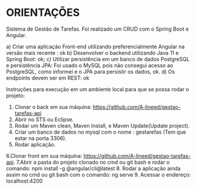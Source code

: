 # ORIENTAÇÕES
Sistema de Gestão de Tarefas.
Foi realizado um CRUD com o Spring Boot e Angular. 

a) Criar uma aplicação Front-end utilizando preferencialmente Angular na
versão mais recente : ok
b) Desenvolver o backend utilizando Java 11 e Spring Boot: ok;
c) Utilizar persistência em um banco de dados PostgreSQL e persistência JPA: Foi usado o MySQL pois não consegui acesso ao PostgreSQL, como informei e o JPA para persistir os dados, ok.
d) Os endpoints devem ser em REST: ok 

Instruções para execução em um
ambiente local para que se possa rodar o projeto:

1. Clonar o back em sua máquina: https://github.com/A-lineed/gestao-tarefas-api
2. Abrir no STS ou Eclipse.
3. Rodar um Maven clean, Maven Install, e Maven Update(Update project).
4. Criar um banco de dados no mysql com o nome : gestarefas (Tem que estar na porta 3306). 
5. Rodar aplicação.

6.Clonar front em sua máquina: https://github.com/A-lineed/gestao-tarefas-api.
7.Abrir a pasta do projeto clonado no cmd ou git bash e rodar o comando: npm install -g @angular/cli@latest
8. Rodar a aplicação ainda assim no cmd ou git bash com o comando: ng serve
9. Acessar o endereço: localhost:4200



